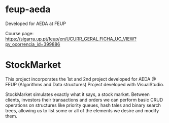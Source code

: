 # feup-aeda

Developed for AEDA at FEUP

Course page: https://sigarra.up.pt/feup/en/UCURR_GERAL.FICHA_UC_VIEW?pv_ocorrencia_id=399886


# StockMarket 

This project incorporates the 1st and 2nd project developed for AEDA @ FEUP (Algorithms and Data structures)
Project developed with VisualStudio.

StockMarket simulates exactly what it says, a stock market.
Between clients, investors their transactions and orders we can perform basic CRUD operations on structures like priority queues, hash tales and binary search trees,
allowing us to list some or all of the elements we desire and modify them.




